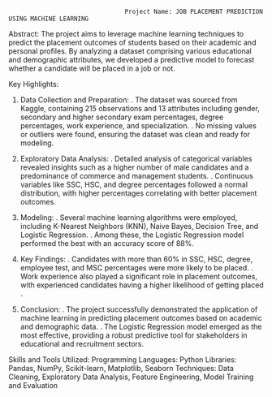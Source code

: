                                     Project Name: JOB PLACEMENT PREDICTION USING MACHINE LEARNING
                                    
Abstract:
The project aims to leverage machine learning techniques to predict the placement outcomes of students based on their academic and personal profiles. By analyzing a dataset comprising various educational and demographic attributes, we developed a predictive model to forecast whether a candidate will be placed in a job or not.

Key Highlights:

1. Data Collection and Preparation:
. The dataset was sourced from Kaggle, containing 215 observations and 13 attributes including gender, secondary and higher secondary exam percentages, degree percentages, work experience, and specialization​​.
. No missing values or outliers were found, ensuring the dataset was clean and ready for modeling​​.

2. Exploratory Data Analysis:
. Detailed analysis of categorical variables revealed insights such as a higher number of male candidates and a predominance of commerce and management students.
. Continuous variables like SSC, HSC, and degree percentages followed a normal distribution, with higher percentages correlating with better placement outcomes​​.

3. Modeling:
. Several machine learning algorithms were employed, including K-Nearest Neighbors (KNN), Naive Bayes, Decision Tree, and Logistic Regression.
. Among these, the Logistic Regression model performed the best with an accuracy score of 88%​​.

4. Key Findings:
. Candidates with more than 60% in SSC, HSC, degree, employee test, and MSC percentages were more likely to be placed.
. Work experience also played a significant role in placement outcomes, with experienced candidates having a higher likelihood of getting placed​​.

5. Conclusion:
. The project successfully demonstrated the application of machine learning in predicting placement outcomes based on academic and demographic data.
. The Logistic Regression model emerged as the most effective, providing a robust predictive tool for stakeholders in educational and recruitment sectors​​.

Skills and Tools Utilized:
Programming Languages: Python
Libraries: Pandas, NumPy, Scikit-learn, Matplotlib, Seaborn
Techniques: Data Cleaning, Exploratory Data Analysis, Feature Engineering, Model Training and Evaluation
